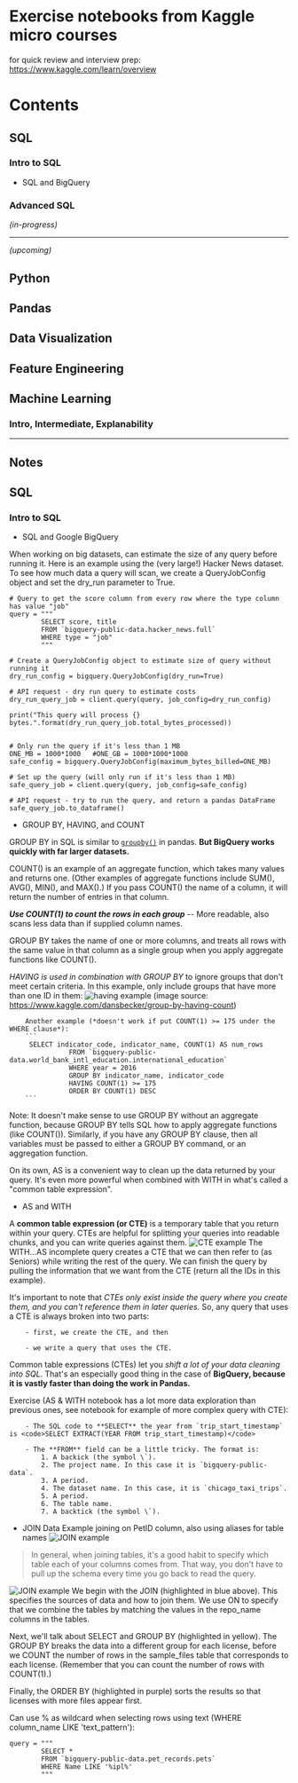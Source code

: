 # Exercise notebooks from Kaggle micro courses
for quick review and interview prep: 
https://www.kaggle.com/learn/overview
# Contents

## SQL
### Intro to SQL
* SQL and BigQuery 

### Advanced SQL
*(in-progress)*

---
*(upcoming)*
## Python
## Pandas
## Data Visualization
## Feature Engineering
## Machine Learning
### Intro, Intermediate, Explanability


----

## Notes

## SQL
### Intro to SQL
* SQL and Google BigQuery

When working on big datasets, can estimate the size of any query before running it. Here is an example using the (very large!) Hacker News dataset. To see how much data a query will scan, we create a QueryJobConfig object and set the dry_run parameter to True.

```
# Query to get the score column from every row where the type column has value "job"
query = """
        SELECT score, title
        FROM `bigquery-public-data.hacker_news.full`
        WHERE type = "job" 
        """

# Create a QueryJobConfig object to estimate size of query without running it
dry_run_config = bigquery.QueryJobConfig(dry_run=True)

# API request - dry run query to estimate costs
dry_run_query_job = client.query(query, job_config=dry_run_config)

print("This query will process {} bytes.".format(dry_run_query_job.total_bytes_processed))


# Only run the query if it's less than 1 MB  
ONE_MB = 1000*1000   #ONE_GB = 1000*1000*1000
safe_config = bigquery.QueryJobConfig(maximum_bytes_billed=ONE_MB)

# Set up the query (will only run if it's less than 1 MB)
safe_query_job = client.query(query, job_config=safe_config)

# API request - try to run the query, and return a pandas DataFrame
safe_query_job.to_dataframe()
```

* GROUP BY, HAVING, and COUNT

GROUP BY in SQL is similar to [`groupby()`](https://pandas.pydata.org/pandas-docs/stable/reference/api/pandas.DataFrame.groupby.html) in pandas. **But BigQuery works quickly with far larger datasets.**

COUNT() is an example of an aggregate function, which takes many values and returns one. (Other examples of aggregate functions include SUM(), AVG(), MIN(), and MAX().) If you pass COUNT() the name of a column, it will return the number of entries in that column. 

***Use COUNT(1) to count the rows in each group*** -- More readable, also scans less data than if supplied column names.

GROUP BY takes the name of one or more columns, and treats all rows with the same value in that column as a single group when you apply aggregate functions like COUNT().

*HAVING is used in combination with GROUP BY* to ignore groups that don't meet certain criteria. In this example, only include groups that have more than one ID in them:
![having example](https://i.imgur.com/2ImXfHQ.png) (image source: https://www.kaggle.com/dansbecker/group-by-having-count)

        Another example (*doesn't work if put COUNT(1) >= 175 under the WHERE clause*):
        ```
         SELECT indicator_code, indicator_name, COUNT(1) AS num_rows
                   FROM `bigquery-public-data.world_bank_intl_education.international_education`
                   WHERE year = 2016
                   GROUP BY indicator_name, indicator_code
                   HAVING COUNT(1) >= 175
                   ORDER BY COUNT(1) DESC
        ```

Note: It doesn't make sense to use GROUP BY without an aggregate function, because GROUP BY tells SQL how to apply aggregate functions (like COUNT()). Similarly, if you have any GROUP BY clause, then all variables must be passed to either a GROUP BY command, or an aggregation function.

On its own, AS is a convenient way to clean up the data returned by your query. It's even more powerful when combined with WITH in what's called a "common table expression".

* AS and WITH

A **common table expression (or CTE)** is a temporary table that you return within your query. CTEs are helpful for splitting your queries into readable chunks, and you can write queries against them.
![CTE example](https://i.imgur.com/3xQZM4p.png)
The WITH...AS incomplete query creates a CTE that we can then refer to (as Seniors) while writing the rest of the query.
We can finish the query by pulling the information that we want from the CTE (return all the IDs in this example). 

It's important to note that *CTEs only exist inside the query where you create them, and you can't reference them in later queries.* So, any query that uses a CTE is always broken into two parts: 

        - first, we create the CTE, and then 
        
        - we write a query that uses the CTE.

Common table expressions (CTEs) let you *shift a lot of your data cleaning into SQL*. That's an especially good thing in the case of **BigQuery, because it is vastly faster than doing the work in Pandas.** 

Exercise (AS & WITH notebook has a lot more data exploration than previous ones, see notebook for example of more complex query with CTE): 

        - The SQL code to **SELECT** the year from `trip_start_timestamp` is <code>SELECT EXTRACT(YEAR FROM trip_start_timestamp)</code>

        - The **FROM** field can be a little tricky. The format is:
            1. A backick (the symbol \`).
            2. The project name. In this case it is `bigquery-public-data`.
            3. A period.
            4. The dataset name. In this case, it is `chicago_taxi_trips`.
            5. A period.
            6. The table name.
            7. A backtick (the symbol \`).
           

* JOIN Data
Example joining on PetID column, also using aliases for table names
![JOIN example](https://i.imgur.com/fLlng42.png)

> In general, when joining tables, it's a good habit to specify which table each of your columns comes from. That way, you don't have to pull up the schema every time you go back to read the query.

![JOIN example](https://i.imgur.com/QeufD01.png)
We begin with the JOIN (highlighted in blue above). This specifies the sources of data and how to join them. We use ON to specify that we combine the tables by matching the values in the repo_name columns in the tables.

Next, we'll talk about SELECT and GROUP BY (highlighted in yellow). The GROUP BY breaks the data into a different group for each license, before we COUNT the number of rows in the sample_files table that corresponds to each license. (Remember that you can count the number of rows with COUNT(1).)

Finally, the ORDER BY (highlighted in purple) sorts the results so that licenses with more files appear first.

Can use % as wildcard when selecting rows using text (WHERE column_name LIKE 'text_pattern'):
```
query = """
        SELECT * 
        FROM `bigquery-public-data.pet_records.pets` 
        WHERE Name LIKE '%ipl%'
        """
```
